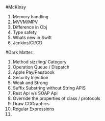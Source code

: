 #McKinsy
1. Memory handling
2. MVVM/MPV
3. Difference in Obj
4. Type safety
5. Whats new in Swift
6. Jenkins/CI/CD

#Dark Matter:
1. Method sizzling/ Category
2. Operation Queue / Dispatch
3. Apple Pay/Passbook
4. Security Injection
5. Weak and Strong
6. Suffix Substring without String APIS
7. Rest Api v/s SOAP Api
8. Override the properties of class / protocols
9. Draw CGGraphics
10. Regular Expressions
11.
